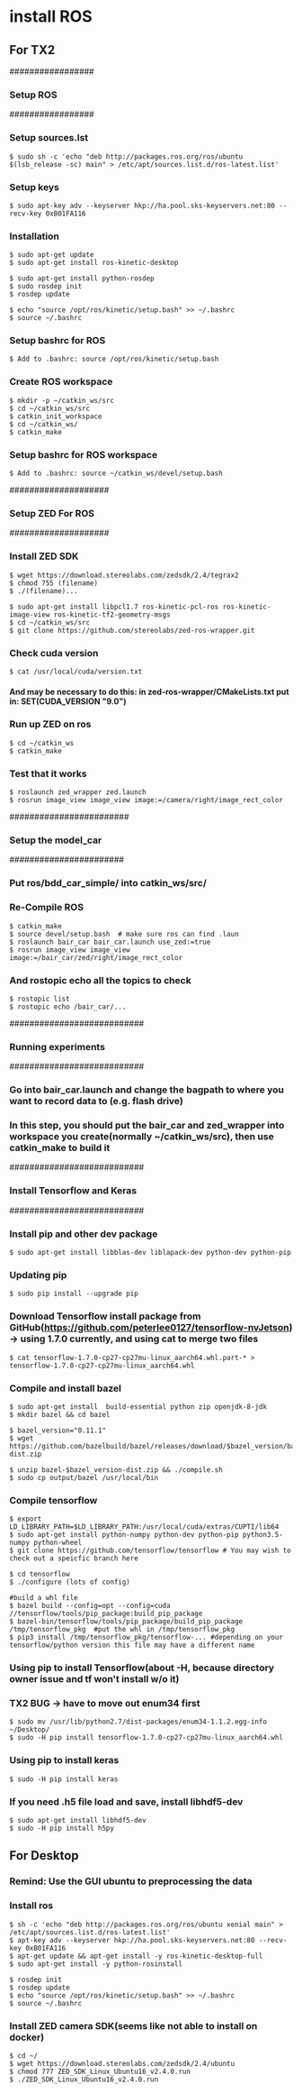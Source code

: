 # install ROS

## For TX2

#################
### Setup ROS ###
#################

### Setup sources.lst
```
$ sudo sh -c 'echo "deb http://packages.ros.org/ros/ubuntu $(lsb_release -sc) main" > /etc/apt/sources.list.d/ros-latest.list'
```
### Setup keys
```
$ sudo apt-key adv --keyserver hkp://ha.pool.sks-keyservers.net:80 --recv-key 0xB01FA116
```
### Installation
```
$ sudo apt-get update
$ sudo apt-get install ros-kinetic-desktop

$ sudo apt-get install python-rosdep
$ sudo rosdep init
$ rosdep update

$ echo "source /opt/ros/kinetic/setup.bash" >> ~/.bashrc
$ source ~/.bashrc
```

### Setup bashrc for ROS 
```
$ Add to .bashrc: source /opt/ros/kinetic/setup.bash
```

### Create ROS workspace
```
$ mkdir -p ~/catkin_ws/src
$ cd ~/catkin_ws/src
$ catkin_init_workspace
$ cd ~/catkin_ws/
$ catkin_make
```

### Setup bashrc for ROS workspace
```
$ Add to .bashrc: source ~/catkin_ws/devel/setup.bash
```

####################
### Setup ZED For ROS ###
####################

### Install ZED SDK
```
$ wget https://download.stereolabs.com/zedsdk/2.4/tegrax2
$ chmod 755 (filename)
$ ./(filename)...

$ sudo apt-get install libpcl1.7 ros-kinetic-pcl-ros ros-kinetic-image-view ros-kinetic-tf2-geometry-msgs
$ cd ~/catkin_ws/src
$ git clone https://github.com/stereolabs/zed-ros-wrapper.git
```

### Check cuda version 
```
$ cat /usr/local/cuda/version.txt
```
#### And may be necessary to do this: in zed-ros-wrapper/CMakeLists.txt put in: SET(CUDA_VERSION "9.0")

### Run up ZED on ros
```
$ cd ~/catkin_ws
$ catkin_make
```

### Test that it works
```
$ roslaunch zed_wrapper zed.launch
$ rosrun image_view image_view image:=/camera/right/image_rect_color
```

########################
### Setup the model_car ###
#######################

### Put ros/bdd_car_simple/ into catkin_ws/src/

### Re-Compile ROS
```
$ catkin_make
$ source devel/setup.bash  # make sure ros can find .laun
$ roslaunch bair_car bair_car.launch use_zed:=true
$ rosrun image_view image_view image:=/bair_car/zed/right/image_rect_color
```

### And rostopic echo all the topics to check
```
$ rostopic list 
$ rostopic echo /bair_car/...
```

###########################
### Running experiments ###
###########################

### Go into bair_car.launch and change the bagpath to where you want to record data to (e.g. flash drive)
### In this step, you should put the bair_car and zed_wrapper into workspace you create(normally ~/catkin_ws/src), then use catkin_make to build it  


###########################
### Install Tensorflow and Keras ###
###########################

### Install pip and other dev package
```
$ sudo apt-get install libblas-dev liblapack-dev python-dev python-pip
```
### Updating pip
```
$ sudo pip install --upgrade pip
```

### Download Tensorflow install package from GitHub(https://github.com/peterlee0127/tensorflow-nvJetson) -> using 1.7.0 currently, and using cat to merge two files
```
$ cat tensorflow-1.7.0-cp27-cp27mu-linux_aarch64.whl.part-* > tensorflow-1.7.0-cp27-cp27mu-linux_aarch64.whl
```


### Compile and install bazel
```
$ sudo apt-get install  build-essential python zip openjdk-8-jdk
$ mkdir bazel && cd bazel

$ bazel_version="0.11.1"
$ wget https://github.com/bazelbuild/bazel/releases/download/$bazel_version/bazel-$bazel_version-dist.zip

$ unzip bazel-$bazel_version-dist.zip && ./compile.sh
$ sudo cp output/bazel /usr/local/bin
```

### Compile tensorflow
```
$ export LD_LIBRARY_PATH=$LD_LIBRARY_PATH:/usr/local/cuda/extras/CUPTI/lib64 
$ sudo apt-get install python-numpy python-dev python-pip python3.5-numpy python-wheel
$ git clone https://github.com/tensorflow/tensorflow # You may wish to check out a speicfic branch here

$ cd tensorflow
$ ./configure (lots of config)

#build a whl file
$ bazel build --config=opt --config=cuda //tensorflow/tools/pip_package:build_pip_package
$ bazel-bin/tensorflow/tools/pip_package/build_pip_package /tmp/tensorflow_pkg  #put the whl in /tmp/tensorflow_pkg
$ pip3 install /tmp/tensorflow_pkg/tensorflow-... #depending on your tensorflow/python version this file may have a different name
```

### Using pip to install Tensorflow(about -H, because directory owner issue and tf won't install w/o it)
### TX2 BUG -> have to move out enum34 first
```
$ sudo mv /usr/lib/python2.7/dist-packages/enum34-1.1.2.egg-info ~/Desktop/
$ sudo -H pip install tensorflow-1.7.0-cp27-cp27mu-linux_aarch64.whl
```

### Using pip to install keras
```
$ sudo -H pip install keras
```

### If you need .h5 file load and save, install libhdf5-dev
```
$ sudo apt-get install libhdf5-dev
$ sudo -H pip install h5py
```

## For Desktop
### Remind: Use the GUI ubuntu to preprocessing the data

### Install ros
```
$ sh -c 'echo "deb http://packages.ros.org/ros/ubuntu xenial main" > /etc/apt/sources.list.d/ros-latest.list'
$ apt-key adv --keyserver hkp://ha.pool.sks-keyservers.net:80 --recv-key 0xB01FA116
$ apt-get update && apt-get install -y ros-kinetic-desktop-full
$ sudo apt-get install -y python-rosinstall

$ rosdep init
$ rosdep update
$ echo "source /opt/ros/kinetic/setup.bash" >> ~/.bashrc
$ source ~/.bashrc
```

### Install ZED camera SDK(seems like not able to install on docker)
```
$ cd ~/
$ wget https://download.stereolabs.com/zedsdk/2.4/ubuntu
$ chmod 777 ZED_SDK_Linux_Ubuntu16_v2.4.0.run
$ ./ZED_SDK_Linux_Ubuntu16_v2.4.0.run
```


